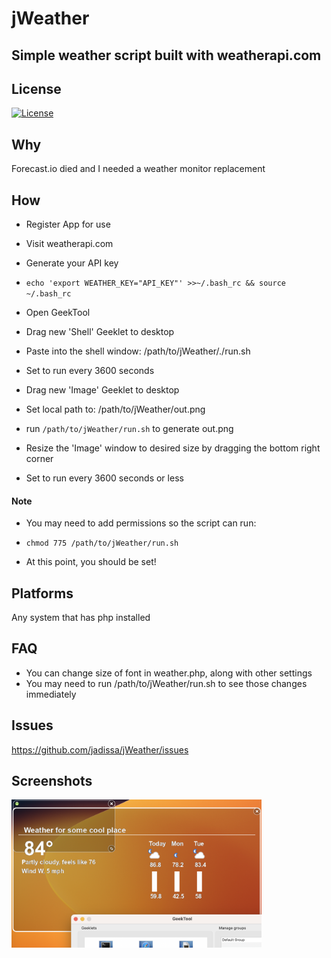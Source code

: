 # jWeather
## Simple weather script built with weatherapi.com

## License
[![License](https://img.shields.io/badge/license-GPL-blue)](LICENSE)

## Why
Forecast.io died and I needed a weather monitor replacement

## How
- Register App for use
- Visit weatherapi.com
- Generate your API key
- ```echo 'export WEATHER_KEY="API_KEY"' >>~/.bash_rc && source ~/.bash_rc```

- Open GeekTool
- Drag new 'Shell' Geeklet to desktop
- Paste into the shell window: /path/to/jWeather/./run.sh
- Set to run every 3600 seconds

- Drag new 'Image' Geeklet to desktop
- Set local path to: /path/to/jWeather/out.png
- run ```/path/to/jWeather/run.sh``` to generate out.png
- Resize the 'Image' window to desired size by dragging the bottom right corner
- Set to run every 3600 seconds or less

#### Note
- You may need to add permissions so the script can run:
- ```chmod 775 /path/to/jWeather/run.sh```

- At this point, you should be set!

## Platforms
Any system that has php installed

## FAQ
- You can change size of font in weather.php, along with other settings
- You may need to run /path/to/jWeather/run.sh to see those changes immediately

## Issues
https://github.com/jadissa/jWeather/issues

## Screenshots
<p float="left">
  <img src="sshot.png" width="400" />
</p>
